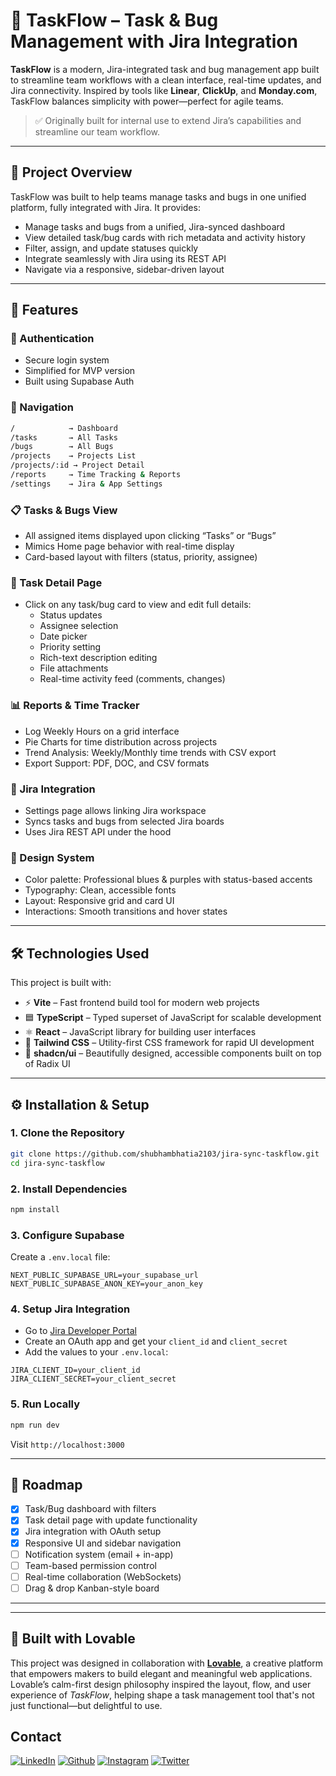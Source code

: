 # 🧩 TaskFlow – Task & Bug Management with Jira Integration

**TaskFlow** is a modern, Jira-integrated task and bug management app built to streamline team workflows with a clean interface, real-time updates, and Jira connectivity. Inspired by tools like **Linear**, **ClickUp**, and **Monday.com**, TaskFlow balances simplicity with power—perfect for agile teams.

> ✅ Originally built for internal use to extend Jira’s capabilities and streamline our team workflow.

---

## 🌟 Project Overview

TaskFlow was built to help teams manage tasks and bugs in one unified platform, fully integrated with Jira. It provides:

- Manage tasks and bugs from a unified, Jira-synced dashboard  
- View detailed task/bug cards with rich metadata and activity history  
- Filter, assign, and update statuses quickly  
- Integrate seamlessly with Jira using its REST API  
- Navigate via a responsive, sidebar-driven layout  

---

## 🎯 Features

### 🔐 Authentication
- Secure login system
- Simplified for MVP version
- Built using Supabase Auth

### 🧭 Navigation

```bash
/            → Dashboard  
/tasks       → All Tasks  
/bugs        → All Bugs  
/projects    → Projects List  
/projects/:id → Project Detail  
/reports     → Time Tracking & Reports  
/settings    → Jira & App Settings
```

### 📋 Tasks & Bugs View
- All assigned items displayed upon clicking “Tasks” or “Bugs”
- Mimics Home page behavior with real-time display
- Card-based layout with filters (status, priority, assignee)

### 📄 Task Detail Page
- Click on any task/bug card to view and edit full details:
  - Status updates
  - Assignee selection
  - Date picker
  - Priority setting
  - Rich-text description editing
  - File attachments
  - Real-time activity feed (comments, changes)
 
### 📊 Reports & Time Tracker

- Log Weekly Hours on a grid interface
- Pie Charts for time distribution across projects
- Trend Analysis: Weekly/Monthly time trends with CSV export
- Export Support: PDF, DOC, and CSV formats


### 🔧 Jira Integration
- Settings page allows linking Jira workspace
- Syncs tasks and bugs from selected Jira boards
- Uses Jira REST API under the hood

### 🎨 Design System
- Color palette: Professional blues & purples with status-based accents
- Typography: Clean, accessible fonts
- Layout: Responsive grid and card UI
- Interactions: Smooth transitions and hover states

---

## 🛠️ Technologies Used

This project is built with:

- ⚡ **Vite** – Fast frontend build tool for modern web projects  
- 🟦 **TypeScript** – Typed superset of JavaScript for scalable development  
- ⚛️ **React** – JavaScript library for building user interfaces  
- 🎨 **Tailwind CSS** – Utility-first CSS framework for rapid UI development  
- 🧩 **shadcn/ui** – Beautifully designed, accessible components built on top of Radix UI


---

## ⚙️ Installation & Setup

### 1. Clone the Repository
```bash
git clone https://github.com/shubhambhatia2103/jira-sync-taskflow.git
cd jira-sync-taskflow
```

### 2. Install Dependencies
```bash
npm install
```

### 3. Configure Supabase
Create a `.env.local` file:
```env
NEXT_PUBLIC_SUPABASE_URL=your_supabase_url
NEXT_PUBLIC_SUPABASE_ANON_KEY=your_anon_key
```

### 4. Setup Jira Integration
- Go to [Jira Developer Portal](https://developer.atlassian.com/console/myapps/)
- Create an OAuth app and get your `client_id` and `client_secret`
- Add the values to your `.env.local`:
```env
JIRA_CLIENT_ID=your_client_id
JIRA_CLIENT_SECRET=your_client_secret
```

### 5. Run Locally
```bash
npm run dev
```

Visit `http://localhost:3000`

---

## 🚀 Roadmap

- [x] Task/Bug dashboard with filters
- [x] Task detail page with update functionality
- [x] Jira integration with OAuth setup
- [x] Responsive UI and sidebar navigation
- [ ] Notification system (email + in-app)
- [ ] Team-based permission control
- [ ] Real-time collaboration (WebSockets)
- [ ] Drag & drop Kanban-style board

---

---

## 💖 Built with Lovable

This project was designed in collaboration with [**Lovable**](https://lovable.dev), a creative platform that empowers makers to build elegant and meaningful web applications.  
Lovable’s calm-first design philosophy inspired the layout, flow, and user experience of *TaskFlow*, helping shape a task management tool that's not just functional—but delightful to use. 


## Contact

[<img target="_blank" src="https://img.icons8.com/bubbles/100/000000/linkedin.png" title="LinkedIn">](https://www.linkedin.com/in/shubhambhatia2103/) [<img target="_blank" src="https://img.icons8.com/bubbles/100/000000/github.png" title="Github">](https://github.com/shubhambhatia2103) [<img target="_blank" src="https://img.icons8.com/bubbles/100/000000/instagram-new.png" title="Instagram">](https://instagram.com/6eingshubham) [<img target="_blank" src="https://img.icons8.com/bubbles/100/000000/twitter-squared.png" title="Twitter">](https://x.com/apmshubham)


